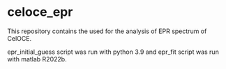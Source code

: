 # celoce_epr

This repository contains the used for the analysis of EPR spectrum of CelOCE.

epr_initial_guess script was run with python 3.9 and epr_fit script was run with matlab R2022b.
